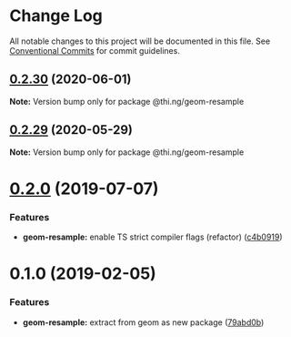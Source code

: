 # Change Log

All notable changes to this project will be documented in this file.
See [Conventional Commits](https://conventionalcommits.org) for commit guidelines.

## [0.2.30](https://github.com/thi-ng/umbrella/compare/@thi.ng/geom-resample@0.2.29...@thi.ng/geom-resample@0.2.30) (2020-06-01)

**Note:** Version bump only for package @thi.ng/geom-resample





## [0.2.29](https://github.com/thi-ng/umbrella/compare/@thi.ng/geom-resample@0.2.28...@thi.ng/geom-resample@0.2.29) (2020-05-29)

**Note:** Version bump only for package @thi.ng/geom-resample





# [0.2.0](https://github.com/thi-ng/umbrella/compare/@thi.ng/geom-resample@0.1.17...@thi.ng/geom-resample@0.2.0) (2019-07-07)

### Features

* **geom-resample:** enable TS strict compiler flags (refactor) ([c4b0919](https://github.com/thi-ng/umbrella/commit/c4b0919))

# 0.1.0 (2019-02-05)

### Features

* **geom-resample:** extract from geom as new package ([79abd0b](https://github.com/thi-ng/umbrella/commit/79abd0b))
